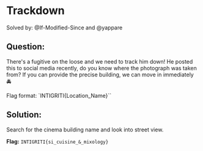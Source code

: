 # Trackdown

Solved by: @If-Modified-Since and @yappare

## Question:
There's a fugitive on the loose and we need to track him down! He posted this to social media recently, do you know where the photograph was taken from? If you can provide the precise building, we can move in immediately 🚔

Flag format: `INTIGRITI{Location_Name}``


## Solution:
Search for the cinema building name and look into street view.

**Flag:** `INTIGRITI{si_cuisine_&_mixology}`

